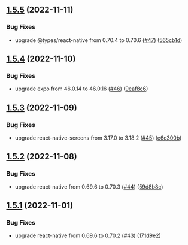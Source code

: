 ## [1.5.5](https://github.com/thecyberworld/thecyberhub-app/compare/v1.5.4...v1.5.5) (2022-11-11)


### Bug Fixes

* upgrade @types/react-native from 0.70.4 to 0.70.6 ([#47](https://github.com/thecyberworld/thecyberhub-app/issues/47)) ([565cb1d](https://github.com/thecyberworld/thecyberhub-app/commit/565cb1d5434078634407b39997c99c93007cf405))



## [1.5.4](https://github.com/thecyberworld/thecyberhub-app/compare/v1.5.3...v1.5.4) (2022-11-10)


### Bug Fixes

* upgrade expo from 46.0.14 to 46.0.16 ([#46](https://github.com/thecyberworld/thecyberhub-app/issues/46)) ([9eaf8c6](https://github.com/thecyberworld/thecyberhub-app/commit/9eaf8c66173fd58523327fe9e95f166cfb60e590))



## [1.5.3](https://github.com/thecyberworld/thecyberhub-app/compare/v1.5.2...v1.5.3) (2022-11-09)


### Bug Fixes

* upgrade react-native-screens from 3.17.0 to 3.18.2 ([#45](https://github.com/thecyberworld/thecyberhub-app/issues/45)) ([e6c300b](https://github.com/thecyberworld/thecyberhub-app/commit/e6c300b80a4bb1890b032716de24d61b7ad65c18))



## [1.5.2](https://github.com/thecyberworld/thecyberhub-app/compare/v1.5.1...v1.5.2) (2022-11-08)


### Bug Fixes

* upgrade react-native from 0.69.6 to 0.70.3 ([#44](https://github.com/thecyberworld/thecyberhub-app/issues/44)) ([59d8b8c](https://github.com/thecyberworld/thecyberhub-app/commit/59d8b8ce2d693b710ca0ac1a8d94685ccbd55965))



## [1.5.1](https://github.com/thecyberworld/thecyberhub-app/compare/v1.5.0...v1.5.1) (2022-11-01)


### Bug Fixes

* upgrade react-native from 0.69.6 to 0.70.2 ([#43](https://github.com/thecyberworld/thecyberhub-app/issues/43)) ([171d9e2](https://github.com/thecyberworld/thecyberhub-app/commit/171d9e26d434288e8ef87bd4c54da8fa403ac70b))



